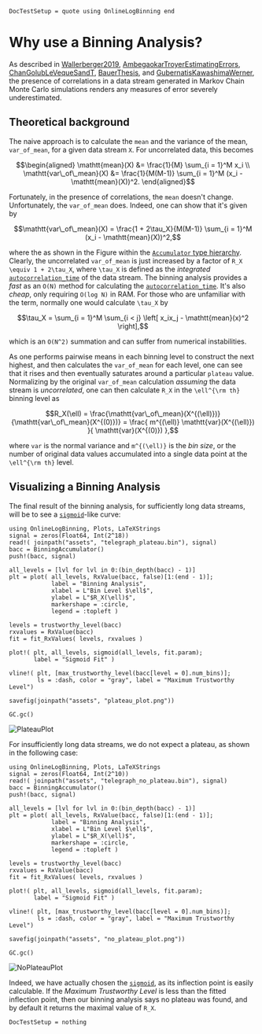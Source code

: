 ```@meta
DocTestSetup = quote using OnlineLogBinning end
```

# Why use a Binning Analysis?

As described in [Wallerberger2019](@cite), [AmbegaokarTroyerEstimatingErrors](@cite), [ChanGolubLeVequeSandT](@cite), [BauerThesis](@cite), and [GubernatisKawashimaWerner](@cite), the presence of correlations in a data stream generated in Markov Chain Monte Carlo simulations renders any measures of error severely underestimated.

## Theoretical background

The naive approach is to calculate the `mean` and the variance of the mean, `var_of_mean`, for a given data stream ``X``. For uncorrelated data, this becomes

```math
\begin{aligned}
\mathtt{mean}(X) &= \frac{1}{M} \sum_{i = 1}^M x_i
\\
\mathtt{var\_of\_mean}(X) &= \frac{1}{M(M-1)} \sum_{i = 1}^M (x_i - \mathtt{mean}(X))^2.
\end{aligned}
```

Fortunately, in the presence of correlations, the `mean` doesn't change. Unfortunately, the `var_of_mean` does. Indeed, one can show that it's given by

```math
\mathtt{var\_of\_mean}(X) = \frac{1 + 2\tau_X}{M(M-1)} \sum_{i = 1}^M (x_i - \mathtt{mean}(X))^2,
```

where the as shown in the Figure within the [`Accumulator` type hierarchy](@ref). Clearly, the uncorrelated `var_of_mean` is just increased by a factor of ``R_X \equiv 1 + 2\tau_X``, where ``\tau_X`` is defined as the _integrated_ [`autocorrelation_time`](@ref) of the data stream. The binning analysis provides a _fast_ as an `O(N)` method for calculating the [`autocorrelation_time`](@ref). It's also _cheap_, only requiring `O(log N)` in RAM.  For those who are unfamiliar with the term, normally one would calculate ``\tau_X`` by

```math
\tau_X = \sum_{i = 1}^M \sum_{i < j} \left[ x_ix_j - \mathtt{mean}(x)^2 \right],
```

which is an  `O(N^2)` summation and can suffer from numerical instabilities.

As one performs pairwise means in each binning level to construct the next highest, and then calculates the `var_of_mean` for each level, one can see that it rises and then eventually saturates around a particular `plateau` value. Normalizing by the original `var_of_mean` calculation _assuming_ the data stream is _uncorrelated_, one can then calculate ``R_X`` in the ``\ell^{\rm th}`` binning level as

```math
R_X(\ell) = \frac{\mathtt{var\_of\_mean}(X^{(\ell)})}{\mathtt{var\_of\_mean}(X^{(0)})} = \frac{ m^{(\ell)} \mathtt{var}(X^{(\ell)}) }{ \mathtt{var}(X^{(0)}) },
```

where `var` is the normal variance and ``m^{(\ell)}`` is the _bin size_, or the number of original data values accumulated into a single data point at the ``\ell^{\rm th}`` level.

## Visualizing a Binning Analysis

The final result of the binning analysis, for sufficiently long data streams, will be to see a [`sigmoid`](@ref)-like curve:

```@eval
using OnlineLogBinning, Plots, LaTeXStrings
signal = zeros(Float64, Int(2^18))
read!( joinpath("assets", "telegraph_plateau.bin"), signal)
bacc = BinningAccumulator()
push!(bacc, signal)

all_levels = [lvl for lvl in 0:(bin_depth(bacc) - 1)]
plt = plot( all_levels, RxValue(bacc, false)[1:(end - 1)];
            label = "Binning Analysis", 
            xlabel = L"Bin Level $\ell$",
            ylabel = L"$R_X(\ell)$",
            markershape = :circle,
            legend = :topleft )

levels = trustworthy_level(bacc)
rxvalues = RxValue(bacc)
fit = fit_RxValues( levels, rxvalues )

plot!( plt, all_levels, sigmoid(all_levels, fit.param);
       label = "Sigmoid Fit" )

vline!( plt, [max_trustworthy_level(bacc[level = 0].num_bins)];
        ls = :dash, color = "gray", label = "Maximum Trustworthy Level")

savefig(joinpath("assets", "plateau_plot.png"))

GC.gc()
```

![PlateauPlot](assets/plateau_plot.png)

For insufficiently long data streams, we do not expect a plateau, as shown in the following case:

```@eval
using OnlineLogBinning, Plots, LaTeXStrings
signal = zeros(Float64, Int(2^10))
read!( joinpath("assets", "telegraph_no_plateau.bin"), signal)
bacc = BinningAccumulator()
push!(bacc, signal)

all_levels = [lvl for lvl in 0:(bin_depth(bacc) - 1)]
plt = plot( all_levels, RxValue(bacc, false)[1:(end - 1)];
            label = "Binning Analysis", 
            xlabel = L"Bin Level $\ell$",
            ylabel = L"$R_X(\ell)$",
            markershape = :circle,
            legend = :topleft )

levels = trustworthy_level(bacc)
rxvalues = RxValue(bacc)
fit = fit_RxValues( levels, rxvalues )

plot!( plt, all_levels, sigmoid(all_levels, fit.param);
       label = "Sigmoid Fit" )

vline!( plt, [max_trustworthy_level(bacc[level = 0].num_bins)];
        ls = :dash, color = "gray", label = "Maximum Trustworthy Level")

savefig(joinpath("assets", "no_plateau_plot.png"))

GC.gc()
```

![NoPlateauPlot](assets/no_plateau_plot.png)

Indeed, we have actually chosen the [`sigmoid`](@ref), as its inflection point is easily calculable. If the _Maximum Trustworthy Level_ is less than the fitted inflection point, then our binning analysis says no plateau was found, and by default it returns the maximal value of ``R_X``.

```@meta
DocTestSetup = nothing
```